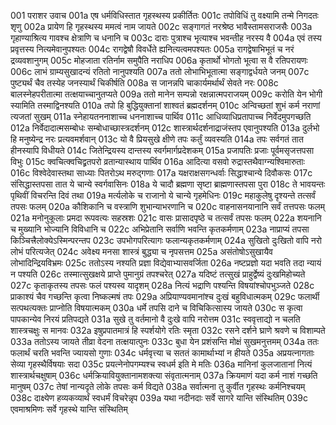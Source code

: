 001	पराशर उवाच
001a	एष धर्मविधिस्तात गृहस्थस्य प्रकीर्तितः
001c	तपोविधिं तु वक्ष्यामि तन्मे निगदतः शृणु
002a	प्रायेण हि गृहस्थस्य ममत्वं नाम जायते
002c	सङ्गागतं नरश्रेष्ठ भावैस्तामसराजसैः
003a	गृहाण्याश्रित्य गावश्च क्षेत्राणि च धनानि च
003c	दाराः पुत्राश्च भृत्याश्च भवन्तीह नरस्य वै
004a	एवं तस्य प्रवृत्तस्य नित्यमेवानुपश्यतः
004c	रागद्वेषौ विवर्धेते ह्यनित्यत्वमपश्यतः
005a	रागद्वेषाभिभूतं च नरं द्रव्यवशानुगम्
005c	मोहजाता रतिर्नाम समुपैति नराधिप
006a	कृतार्थो भोगतो भूत्वा स वै रतिपरायणः
006c	लाभं ग्राम्यसुखादन्यं रतितो नानुपश्यति
007a	ततो लोभाभिभूतात्मा सङ्गाद्वर्धयते जनम्
007c	पुष्ट्यर्थं चैव तस्येह जनस्यार्थं चिकीर्षति
008a	स जानन्नपि चाकार्यमर्थार्थं सेवते नरः
008c	बालस्नेहपरीतात्मा तत्क्षयाच्चानुतप्यते
009a	ततो मानेन सम्पन्नो रक्षन्नात्मपराजयम्
009c	करोति येन भोगी स्यामिति तस्माद्विनश्यति
010a	तपो हि बुद्धियुक्तानां शाश्वतं ब्रह्मदर्शनम्
010c	अन्विच्छतां शुभं कर्म नराणां त्यजतां सुखम्
011a	स्नेहायतननाशाच्च धननाशाच्च पार्थिव
011c	आधिव्याधिप्रतापाच्च निर्वेदमुपगच्छति
012a	निर्वेदादात्मसम्बोधः सम्बोधाच्छास्त्रदर्शनम्
012c	शास्त्रार्थदर्शनाद्राजंस्तप एवानुपश्यति
013a	दुर्लभो हि मनुष्येन्द्र नरः प्रत्यवमर्शवान्
013c	यो वै प्रियसुखे क्षीणे तपः कर्तुं व्यवस्यति
014a	तपः सर्वगतं तात हीनस्यापि विधीयते
014c	जितेन्द्रियस्य दान्तस्य स्वर्गमार्गप्रदेशकम्
015a	प्रजापतिः प्रजाः पूर्वमसृजत्तपसा विभुः
015c	क्वचित्क्वचिद्व्रतपरो व्रतान्यास्थाय पार्थिव
016a	आदित्या वसवो रुद्रास्तथैवाग्न्यश्विमारुताः
016c	विश्वेदेवास्तथा साध्याः पितरोऽथ मरुद्गणाः
017a	यक्षराक्षसगन्धर्वाः सिद्धाश्चान्ये दिवौकसः
017c	संसिद्धास्तपसा तात ये चान्ये स्वर्गवासिनः
018a	ये चादौ ब्रह्मणा सृष्टा ब्राह्मणास्तपसा पुरा
018c	ते भावयन्तः पृथिवीं विचरन्ति दिवं तथा
019a	मर्त्यलोके च राजानो ये चान्ये गृहमेधिनः
019c	महाकुलेषु दृश्यन्ते तत्सर्वं तपसः फलम्
020a	कौशिकानि च वस्त्राणि शुभान्याभरणानि च
020c	वाहनासनयानानि सर्वं तत्तपसः फलम्
021a	मनोनुकूलाः प्रमदा रूपवत्यः सहस्रशः
021c	वासः प्रासादपृष्ठे च तत्सर्वं तपसः फलम्
022a	शयनानि च मुख्यानि भोज्यानि विविधानि च
022c	अभिप्रेतानि सर्वाणि भवन्ति कृतकर्मणाम्
023a	नाप्राप्यं तपसा किञ्चित्त्रैलोक्येऽस्मिन्परन्तप
023c	उपभोगपरित्यागः फलान्यकृतकर्मणाम्
024a	सुखितो दुःखितो वापि नरो लोभं परित्यजेत्
024c	अवेक्ष्य मनसा शास्त्रं बुद्ध्या च नृपसत्तम
025a	असंतोषोऽसुखायैव लोभादिन्द्रियविभ्रमः
025c	ततोऽस्य नश्यति प्रज्ञा विद्येवाभ्यासवर्जिता
026a	नष्टप्रज्ञो यदा भवति तदा न्यायं न पश्यति
026c	तस्मात्सुखक्षये प्राप्ते पुमानुग्रं तपश्चरेत्
027a	यदिष्टं तत्सुखं प्राहुर्द्वेष्यं दुःखमिहोच्यते
027c	कृताकृतस्य तपसः फलं पश्यस्व यादृशम्
028a	नित्यं भद्राणि पश्यन्ति विषयांश्चोपभुञ्जते
028c	प्राकाश्यं चैव गच्छन्ति कृत्वा निष्कल्मषं तपः
029a	अप्रियाण्यवमानांश्च दुःखं बहुविधात्मकम्
029c	फलार्थी सत्पथत्यक्तः प्राप्नोति विषयात्मकम्
030a	धर्मे तपसि दाने च विचिकित्सास्य जायते
030c	स कृत्वा पापकान्येव निरयं प्रतिपद्यते
031a	सुखे तु वर्तमानो वै दुःखे वापि नरोत्तम
031c	स्ववृत्ताद्यो न चलति शास्त्रचक्षुः स मानवः
032a	इषुप्रपातमात्रं हि स्पर्शयोगे रतिः स्मृता
032c	रसने दर्शने घ्राणे श्रवणे च विशाम्पते
033a	ततोऽस्य जायते तीव्रा वेदना तत्क्षयात्पुनः
033c	बुधा येन प्रशंसन्ति मोक्षं सुखमनुत्तमम्
034a	ततः फलार्थं चरति भवन्ति ज्यायसो गुणाः
034c	धर्मवृत्त्या च सततं कामार्थाभ्यां न हीयते
035a	अप्रयत्नागताः सेव्या गृहस्थैर्विषयाः सदा
035c	प्रयत्नेनोपगम्यश्च स्वधर्म इति मे मतिः
036a	मानिनां कुलजातानां नित्यं शास्त्रार्थचक्षुषाम्
036c	धर्मक्रियावियुक्तानामशक्त्या संवृतात्मनाम्
037a	क्रियमाणं यदा कर्म नाशं गच्छति मानुषम्
037c	तेषां नान्यदृते लोके तपसः कर्म विद्यते
038a	सर्वात्मना तु कुर्वीत गृहस्थः कर्मनिश्चयम्
038c	दाक्ष्येण हव्यकव्यार्थं स्वधर्मं विचरेन्नृप
039a	यथा नदीनदाः सर्वे सागरे यान्ति संस्थितिम्
039c	एवमाश्रमिणः सर्वे गृहस्थे यान्ति संस्थितिम्

